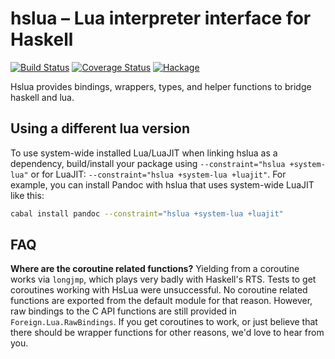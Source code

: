 # hslua – Lua interpreter interface for Haskell

[![Build Status]](https://travis-ci.org/osa1/hslua)
[![Coverage Status]](https://coveralls.io/github/osa1/hslua?branch=master)
[![Hackage]](https://hackage.haskell.org/package/hslua)

Hslua provides bindings, wrappers, types, and helper functions to bridge haskell
and lua.

[Build Status]: https://travis-ci.org/osa1/hslua.svg?branch=master
[Coverage Status]: https://coveralls.io/repos/osa1/hslua/badge.svg?branch=master&service=github
[Hackage]: http://img.shields.io/hackage/v/hslua.svg


Using a different lua version
-----------------------------

To use system-wide installed Lua/LuaJIT when linking hslua as a dependency,
build/install your package using `--constraint="hslua +system-lua"` or for
LuaJIT: `--constraint="hslua +system-lua +luajit"`. For example, you can install
Pandoc with hslua that uses system-wide LuaJIT like this:

``` sh
cabal install pandoc --constraint="hslua +system-lua +luajit"
```


FAQ
---

**Where are the coroutine related functions?** Yielding from a coroutine works
via `longjmp`, which plays very badly with Haskell's RTS. Tests to get
coroutines working with HsLua were unsuccessful. No coroutine related functions
are exported from the default module for that reason. However, raw bindings to
the C API functions are still provided in `Foreign.Lua.RawBindings`. If you get
coroutines to work, or just believe that there should be wrapper functions for
other reasons, we'd love to hear from you.
